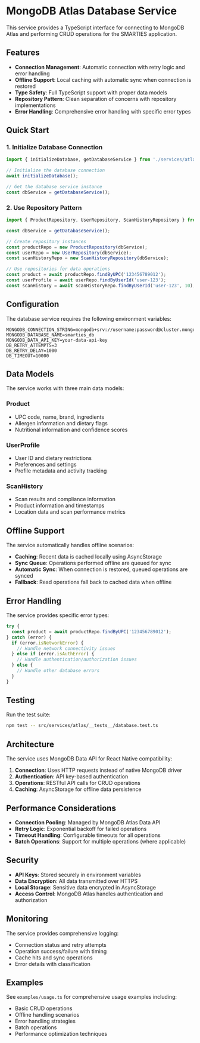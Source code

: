 # MongoDB Atlas Database Service

This service provides a TypeScript interface for connecting to MongoDB Atlas and performing CRUD operations for the SMARTIES application.

## Features

- **Connection Management**: Automatic connection with retry logic and error handling
- **Offline Support**: Local caching with automatic sync when connection is restored
- **Type Safety**: Full TypeScript support with proper data models
- **Repository Pattern**: Clean separation of concerns with repository implementations
- **Error Handling**: Comprehensive error handling with specific error types

## Quick Start

### 1. Initialize Database Connection

```typescript
import { initializeDatabase, getDatabaseService } from './services/atlas';

// Initialize the database connection
await initializeDatabase();

// Get the database service instance
const dbService = getDatabaseService();
```

### 2. Use Repository Pattern

```typescript
import { ProductRepository, UserRepository, ScanHistoryRepository } from './services/atlas';

const dbService = getDatabaseService();

// Create repository instances
const productRepo = new ProductRepository(dbService);
const userRepo = new UserRepository(dbService);
const scanHistoryRepo = new ScanHistoryRepository(dbService);

// Use repositories for data operations
const product = await productRepo.findByUPC('123456789012');
const userProfile = await userRepo.findByUserId('user-123');
const scanHistory = await scanHistoryRepo.findByUserId('user-123', 10);
```

## Configuration

The database service requires the following environment variables:

```env
MONGODB_CONNECTION_STRING=mongodb+srv://username:password@cluster.mongodb.net
MONGODB_DATABASE_NAME=smarties_db
MONGODB_DATA_API_KEY=your-data-api-key
DB_RETRY_ATTEMPTS=3
DB_RETRY_DELAY=1000
DB_TIMEOUT=10000
```

## Data Models

The service works with three main data models:

### Product
- UPC code, name, brand, ingredients
- Allergen information and dietary flags
- Nutritional information and confidence scores

### UserProfile
- User ID and dietary restrictions
- Preferences and settings
- Profile metadata and activity tracking

### ScanHistory
- Scan results and compliance information
- Product information and timestamps
- Location data and scan performance metrics

## Offline Support

The service automatically handles offline scenarios:

- **Caching**: Recent data is cached locally using AsyncStorage
- **Sync Queue**: Operations performed offline are queued for sync
- **Automatic Sync**: When connection is restored, queued operations are synced
- **Fallback**: Read operations fall back to cached data when offline

## Error Handling

The service provides specific error types:

```typescript
try {
  const product = await productRepo.findByUPC('123456789012');
} catch (error) {
  if (error.isNetworkError) {
    // Handle network connectivity issues
  } else if (error.isAuthError) {
    // Handle authentication/authorization issues
  } else {
    // Handle other database errors
  }
}
```

## Testing

Run the test suite:

```bash
npm test -- src/services/atlas/__tests__/database.test.ts
```

## Architecture

The service uses MongoDB Data API for React Native compatibility:

1. **Connection**: Uses HTTP requests instead of native MongoDB driver
2. **Authentication**: API key-based authentication
3. **Operations**: RESTful API calls for CRUD operations
4. **Caching**: AsyncStorage for offline data persistence

## Performance Considerations

- **Connection Pooling**: Managed by MongoDB Atlas Data API
- **Retry Logic**: Exponential backoff for failed operations
- **Timeout Handling**: Configurable timeouts for all operations
- **Batch Operations**: Support for multiple operations (where applicable)

## Security

- **API Keys**: Stored securely in environment variables
- **Data Encryption**: All data transmitted over HTTPS
- **Local Storage**: Sensitive data encrypted in AsyncStorage
- **Access Control**: MongoDB Atlas handles authentication and authorization

## Monitoring

The service provides comprehensive logging:

- Connection status and retry attempts
- Operation success/failure with timing
- Cache hits and sync operations
- Error details with classification

## Examples

See `examples/usage.ts` for comprehensive usage examples including:

- Basic CRUD operations
- Offline handling scenarios
- Error handling strategies
- Batch operations
- Performance optimization techniques